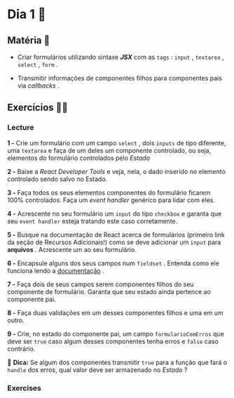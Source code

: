 # Dia 1 :rocket:

## Matéria :book:
-   Criar formulários utilizando sintaxe  **_JSX_** com as  `tags`  :  `input`  ,  `textarea`  ,  `select`  ,  `form`  .
    
-   Transmitir informações de componentes filhos para componentes pais via  _callbacks_ .
## Exercícios :man_technologist:

### Lecture
**1 -** Crie um formulário com um campo  `select`  , dois  `inputs`  de tipo diferente, uma  `textarea`  e faça de um deles um componente controlado, ou seja, elementos do formulário controlados pelo  _Estado_

**2 -** Baixe a  _React Developer Tools_ e veja, nela, o dado inserido no elemento controlado sendo salvo no Estado.

**3 -** Faça todos os seus elementos componentes do formulário ficarem 100% controlados. Faça um  _event handler_ genérico para lidar com eles.

**4 -** Acrescente no seu formulário um  `input`  do tipo  `checkbox`  e garanta que seu  `event handler`  esteja tratando este caso corretamente.

**5 -** Busque na documentação de React acerca de formulários (primeiro link da seção de Recursos Adicionais!) como se deve adicionar um  `input`  para  **arquivos** . Acrescente um ao seu formulário.

**6 -** Encapsule alguns dos seus campos num  `fieldset`  . Entenda como ele funciona lendo a  [documentação](https://developer.mozilla.org/pt-BR/docs/Web/HTML/Element/fieldset) .

**7 -** Faça dois de seus campos serem componentes filhos do seu componente de formulário. Garanta que seu estado ainda pertence ao componente pai.

**8 -** Faça duas validações em um desses componentes filhos e uma em um outro.

**9 -** Crie, no estado do componente pai, um campo  `formularioComErros`  que deve ser  `true`  caso algum desses componentes tenha erros e  `false`  caso contrário.

🦜  **Dica:** Se algum dos componentes transmitir  `true`  para a função que fará o  `handle`  dos erros, qual valor deve ser armazenado no  _Estado_ ?
### Exercises